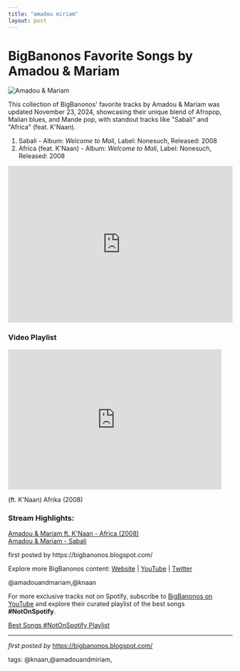 ```yaml
---
title: "amadou miriam"
layout: post
---
```

<h1>BigBanonos Favorite Songs by Amadou & Mariam</h1>
<img src="https://upload.wikimedia.org/wikipedia/commons/thumb/c/c3/Amadou_%26_Mariam.jpg/1200px-Amadou_%26_Mariam.jpg" alt="Amadou & Mariam"> <p>This collection of BigBanonos' favorite tracks by Amadou & Mariam was updated November 23, 2024, showcasing their unique blend of Afropop, Malian blues, and Mande pop, with standout tracks like "Sabali" and "Africa" (feat. K'Naan).</p> <ol> <li>Sabali - Album: <i>Welcome to Mali</i>, Label: Nonesuch, Released: 2008</li> <li>Africa (feat. K'Naan) - Album: <i>Welcome to Mali</i>, Label: Nonesuch, Released: 2008</li>
</ol> <div> <iframe src="https://open.spotify.com/embed/playlist/7CluGofYpFPhrxcIQOgk5r?utm_source=generator" width="100%" height="352" frameborder="0" allowfullscreen="" allow="autoplay; clipboard-write; encrypted-media; fullscreen; picture-in-picture" loading="lazy"></iframe>
</div> <h3>Video Playlist</h3>
<div> <iframe allowfullscreen="" frameborder="0" height="315" src="https://www.youtube.com/embed/WJ-rI2i9VGE?list=PLtuNtuTatqI0u1mervWX77QHpXQpVhhd3" width="95%"></iframe> <p>(ft. K'Naan) Afrika (2008)</p>
</div> <h3>Stream Highlights:</h3>
<p> <a href="https://draft.blogger.com/blog/post/edit/6817930984197672883/8326881601823561461#" target="_blank">Amadou & Mariam ft. K'Naan - Africa (2008)</a><br> <a href="https://draft.blogger.com/blog/post/edit/6817930984197672883/8326881601823561461#" target="_blank">Amadou & Mariam - Sabali</a>
</p> <p>first posted by https://bigbanonos.blogspot.com/</p> <div> <p>Explore more BigBanonos content: <a href="https://bigbanonos.blogspot.com/">Website</a> | <a href="https://www.youtube.com/@BigBanonos">YouTube</a> | <a href="https://x.com/bigbanonos">Twitter</a></p>
</div> <!-- Tags -->
<p>@amadouandmariam,@knaan</p>


<!--Subscribe and Playlist Links-->
<div>
    <p>For more exclusive tracks not on Spotify, subscribe to <a href="https://www.youtube.com/@BigBanonos" target="_blank">BigBanonos on YouTube</a> and explore their curated playlist of the best songs <strong>#NotOnSpotify</strong>.</p>
    <p><a href="https://www.youtube.com/playlist?list=PLtuNtuTatqI0kFahUCbtbfenC_ET5O_tr" target="_blank">Best Songs #NotOnSpotify Playlist<br /></a></p></div>

<hr />

<p><em>first posted by</em> <a href="https://bigbanonos.blogspot.com/" rel="noopener" target="_new">https://bigbanonos.blogspot.com/</a></p>

<p>tags: @knaan,@amadouandmiriam,</p>
